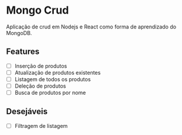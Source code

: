 # Mongo Crud

Aplicação de crud em Nodejs e React como forma de aprendizado do MongoDB.


## Features

- [ ] Inserção de produtos
- [ ] Atualização de produtos existentes
- [ ] Listagem de todos os produtos
- [ ] Deleção de produtos
- [ ] Busca de produtos por nome

## Desejáveis

- [ ] Filtragem de listagem